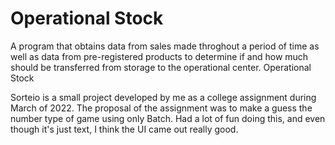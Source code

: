 # Operational Stock

A program that obtains data from sales made throghout a period of time as well as data from pre-registered products to determine if and how much should be transferred from storage to the operational center.
  Operational Stock

Sorteio is a small project developed by me as a college assignment during March of 2022. The proposal of the assignment was to make a guess the number type of game using only Batch. Had a lot of fun doing this, and even though it's just text, I think the UI came out really good.
